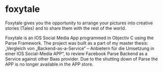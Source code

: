 # foxytale
Foxytale gives you the opportunity to arrange your pictures into creative stories (Tales) and to share them with the rest of the world.

Foxytale is an IOS Social Media App programmed in Objectiv C using the Parse Framework. 
The project was built as a part of my master thesis: „Vergleich von „Backend-as-a-Service“ – 
Anbietern für die Umsetzung in einer IOS Social-Media APP“, to review Facebook Parse Backend as a Service against other Baas provider. 
Due to the shutting down of Parse the APP is no longer available in the APP store.
